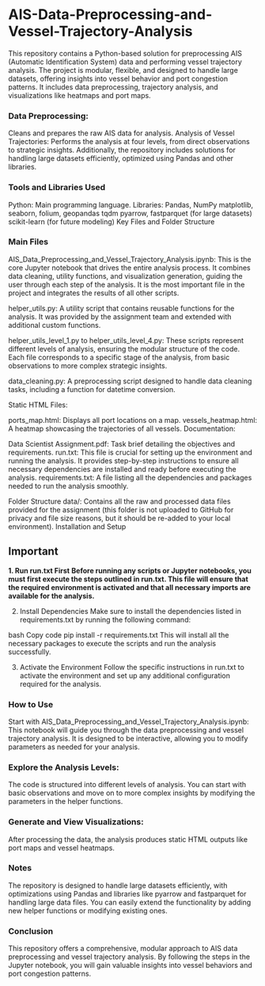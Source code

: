 # AIS-Data-Preprocessing-and-Vessel-Trajectory-Analysis

This repository contains a Python-based solution for preprocessing AIS (Automatic Identification System) data and performing vessel trajectory analysis. The project is modular, flexible, and designed to handle large datasets, offering insights into vessel behavior and port congestion patterns. It includes data preprocessing, trajectory analysis, and visualizations like heatmaps and port maps.

###  Data Preprocessing: 
Cleans and prepares the raw AIS data for analysis.
Analysis of Vessel Trajectories: Performs the analysis at four levels, from direct observations to strategic insights.
Additionally, the repository includes solutions for handling large datasets efficiently, optimized using Pandas and other libraries.

### Tools and Libraries Used
Python: Main programming language.
Libraries:
Pandas, NumPy
matplotlib, seaborn, folium, geopandas
tqdm
pyarrow, fastparquet (for large datasets)
scikit-learn (for future modeling)
Key Files and Folder Structure
### Main Files
AIS_Data_Preprocessing_and_Vessel_Trajectory_Analysis.ipynb:
This is the core Jupyter notebook that drives the entire analysis process. It combines data cleaning, utility functions, and visualization generation, guiding the user through each step of the analysis. It is the most important file in the project and integrates the results of all other scripts.

helper_utils.py:
A utility script that contains reusable functions for the analysis. It was provided by the assignment team and extended with additional custom functions.

helper_utils_level_1.py to helper_utils_level_4.py:
These scripts represent different levels of analysis, ensuring the modular structure of the code. Each file corresponds to a specific stage of the analysis, from basic observations to more complex strategic insights.

data_cleaning.py:
A preprocessing script designed to handle data cleaning tasks, including a function for datetime conversion.

Static HTML Files:

ports_map.html: Displays all port locations on a map.
vessels_heatmap.html: A heatmap showcasing the trajectories of all vessels.
Documentation:

Data Scientist Assignment.pdf: Task brief detailing the objectives and requirements.
run.txt: This file is crucial for setting up the environment and running the analysis. It provides step-by-step instructions to ensure all necessary dependencies are installed and ready before executing the analysis.
requirements.txt:
A file listing all the dependencies and packages needed to run the analysis smoothly.

Folder Structure
data/: Contains all the raw and processed data files provided for the assignment (this folder is not uploaded to GitHub for privacy and file size reasons, but it should be re-added to your local environment).
Installation and Setup
## **Important**
**1. Run run.txt First**
**Before running any scripts or Jupyter notebooks, you must first execute the steps outlined in run.txt. This file will ensure that the required environment is activated and that all necessary imports are available for the analysis.**

2. Install Dependencies
Make sure to install the dependencies listed in requirements.txt by running the following command:

bash
Copy code
pip install -r requirements.txt
This will install all the necessary packages to execute the scripts and run the analysis successfully.

3. Activate the Environment
Follow the specific instructions in run.txt to activate the environment and set up any additional configuration required for the analysis.

### How to Use
Start with AIS_Data_Preprocessing_and_Vessel_Trajectory_Analysis.ipynb:
This notebook will guide you through the data preprocessing and vessel trajectory analysis. It is designed to be interactive, allowing you to modify parameters as needed for your analysis.

### Explore the Analysis Levels:
The code is structured into different levels of analysis. You can start with basic observations and move on to more complex insights by modifying the parameters in the helper functions.

### Generate and View Visualizations:
After processing the data, the analysis produces static HTML outputs like port maps and vessel heatmaps.

### Notes
The repository is designed to handle large datasets efficiently, with optimizations using Pandas and libraries like pyarrow and fastparquet for handling large data files.
You can easily extend the functionality by adding new helper functions or modifying existing ones.
### Conclusion
This repository offers a comprehensive, modular approach to AIS data preprocessing and vessel trajectory analysis. By following the steps in the Jupyter notebook, you will gain valuable insights into vessel behaviors and port congestion patterns.
